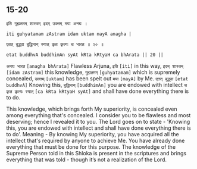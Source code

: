 ## 15-20


```shloka-sa
इति गुह्यतमम् शास्त्रम् इदम् उक्तम् मया अनघ ।
```
```shloka-sa-hk
iti guhyatamam zAstram idam uktam mayA anagha |
```
```shloka-sa
एतत् बुद्ध्वा बुद्धिमान् स्यात् कृत कृत्यः च भारत ॥ २० ॥
```
```shloka-sa-hk
etat buddhvA buddhimAn syAt kRta kRtyaH ca bhArata || 20 ||
```

`अनघ भारत` `[anagha bhArata]` Flawless Arjuna, `इति` `[iti]` in this way, `इदम् शास्त्रम्` `[idam zAstram]` this knowledge, `गुह्यतमम्` `[guhyatamam]` which is supremely concealed, `उक्तम्` `[uktam]` has been spelt out `मया` `[mayA]` by Me. `एतत् बुद्ध्वा` `[etat buddhvA]` Knowing this, `बुद्धिमान्` `[buddhimAn]` you are endowed with intellect `च कृत कृत्यः स्यात्` `[ca kRta kRtyaH syAt]` and shall have done everything there is to do.

This knowledge, which brings forth My superiority, is concealed even among everything that's concealed. I consider you to be flawless and most deserving; hence I revealed it to you. 
The Lord goes on to state - 'Knowing this, you are endowed with intellect and shall have done everything there is to do’. Meaning - By knowing My superiority, you have acquired all the intellect that's required by anyone to achieve Me. You have already done everything that must be done for this purpose.
The knowledge of the Supreme Person told in this Shloka is present in the scriptures and brings everything that was told - though it’s not a realization of the Lord.


